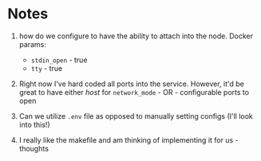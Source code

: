 # Notes 

1. how do we configure to have the ability to attach into the node. Docker params:  
    * `stdin_open` - true 
    * `tty` - true

2. Right now I've hard coded all ports into the service. However, it'd be great to have either _host_ for `network_mode` - 
OR - configurable ports to open
   
3. Can we utilize `.env` file as opposed to  manually setting configs (I'll look into this!)

4. I really like the makefile and am thinking of implementing it for us - thoughts



